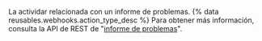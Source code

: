 La actividar relacionada con un informe de problemas. {% data reusables.webhooks.action_type_desc %} Para obtener más información, consulta la API de REST de "[informe de problemas](/v3/issues/comments/)".